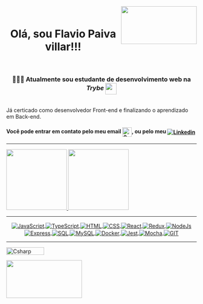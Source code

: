 
<div>
 <div height="500" border="10">
  <img width="200" height="100" align='right' src="https://media.giphy.com/media/xT9IgG50Fb7Mi0prBC/giphy.gif" >
 </div>
    <br />
     <h1 align="center">Olá, sou Flavio Paiva villar!!!</h1> 
    <br />
     <h3 align="center"> 🧑🏻‍💻 Atualmente sou estudante de desenvolvimento web na <em><strong>Trybe</strong></em> <img align="center" src=https://blog.betrybe.com/wp-content/uploads/2021/11/51808343.png width="30em"></h3>
    <br />
</div>





<div align="center">

</div>
      Já certicado como desenvolvedor Front-end e finalizando o aprendizado em Back-end.

<h4> Você pode entrar em contato pelo meu email <a href = "mailto:flaviopaivavillar@gmail.com"><img align="center" height="25em" alt="Gmail" src="https://seeklogo.com/images/G/gmail-logo-0B5D69FF48-seeklogo.com.png"></a>, ou pelo meu <a href="https://www.linkedin.com/in/flaviopaivavillar/" target="_blank"><img align="center" alt="Linkedin" src="https://icongr.am/devicon/linkedin-original.svg?size=30em&color=currentColor" target="_blank"></a> </h4>

<hr>

<a href="https://github.com/FlavioVillar">
<img height="160em" src="https://github-readme-stats.vercel.app/api/top-langs/?username=FlavioVillar&layout=compact&langs_count=7&theme=dark"/>
<img height="160em" src="https://github-readme-stats.vercel.app/api?username=FlavioVillar&show_icons=true&theme=dark&include_all_commits=true&count_private=true"/>

 
<div style="display: inline_block" align="center"> 
  <hr>
   <img align="center" alt="JavaScript" src="https://img.shields.io/badge/-JavaScript-222222?style=plastic&logo=javascript">  
   
   <img align="center" alt="TypeScript" src="https://img.shields.io/badge/-TypeScript-222222?style=plastic&logo=typescript"> 

   <img align="center" alt="HTML"  src="https://img.shields.io/badge/-HTML5-222222?style=plastic&logo=html5">
   
   <img align="center" alt="CSS"  src="https://img.shields.io/badge/-CSS-222222?style=plastic&logo=css3&logoColor=146EB0">   
  
   <img align="center" alt="React" src="https://img.shields.io/badge/-React-222222?style=plastic&logo=React"> 
   
   <img align="center" alt="Redux" src="https://img.shields.io/badge/-Redux-222222?style=plastic&logo=Redux&logoColor=7248B6"> 
 
   <img align="center" alt="NodeJs" src="https://img.shields.io/badge/-Node.js-222222?style=plastic&logo=node.js&logoColor=339933"> 
  
   <img align="center" alt="Express" src="https://img.shields.io/badge/-Express-222222?style=plastic&logo=Express"> 
   
   <img align="center" alt="SQL" src="https://img.shields.io/badge/-SQL-222222?style=plastic&logo=postgresql"> 
   
   <img align="center" alt="MySQL" src="https://img.shields.io/badge/-MySQL-222222?style=plastic&logo=MySQL">    
   
   <img align="center" alt="Docker" src="https://img.shields.io/badge/-Docker-222222?style=plastic&logo=Docker"> 

   <img align="center" alt="Jest" src="https://img.shields.io/badge/-Jest-222222?style=plastic&logo=Jest&logoColor=944058">    
   
   <img align="center" alt="Mocha" src="https://img.shields.io/badge/-Mocha-222222?style=plastic&logo=Mocha"> 
   
   <img align="center" alt="GIT" src="https://img.shields.io/badge/-Git-222222?style=plastic&logo=git&logoColor=F05032">   
   
   
  <hr>
</div>  

 <img align="center" alt="Csharp" height="20" width="100" src="https://komarev.com/ghpvc/?username=FlavioVillar&color=green" alt="FlavioVillar" /> <br>
</div> 


 <kbd>
  <img src="https://media.giphy.com/media/xT9IgG50Fb7Mi0prBC/giphy.gif" width="200" height="100"</img>
 </kbd>  
